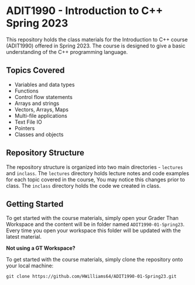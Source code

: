 # ADIT1990 - Introduction to C++ Spring 2023

This repository holds the class materials for the Introduction to C++ course
(ADIT1990) offered in Spring 2023. The course is designed to give a basic
understanding of the C++ programming language.

## Topics Covered

* Variables and data types
* Functions
* Control flow statements
* Arrays and strings
* Vectors, Arrays, Maps
* Multi-file applications 
* Text File IO
* Pointers
* Classes and objects

## Repository Structure

The repository structure is organized into two main directories - `lectures` and
`inclass`. The `lectures` directory holds lecture notes and code examples for
each topic covered in the course, You may notice this changes prior to class.
The `inclass` directory holds the code we created in class.

## Getting Started

To get started with the course materials, simply open your Grader Than Workspace
and the content will be in folder named `ADIT1990-01-Spring23`. Every time you
open your workspace this folder will be updated with the latest material.

**Not using a GT Workspace?**

To get started with the course materials, simply clone the repository onto your local machine:

```
git clone https://github.com/HWilliams64/ADIT1990-01-Spring23.git
```